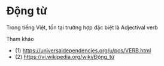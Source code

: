 # Động từ

Trong tiếng Việt, tồn tại trường hợp đặc biệt là Adjectival verb

Tham khảo
 
* (1) https://universaldependencies.org/u/pos/VERB.html
* (2) https://vi.wikipedia.org/wiki/Động_từ